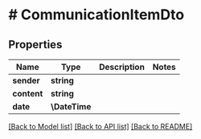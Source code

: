 # # CommunicationItemDto

## Properties

Name | Type | Description | Notes
------------ | ------------- | ------------- | -------------
**sender** | **string** |  |
**content** | **string** |  |
**date** | **\DateTime** |  |

[[Back to Model list]](../../README.md#models) [[Back to API list]](../../README.md#endpoints) [[Back to README]](../../README.md)
